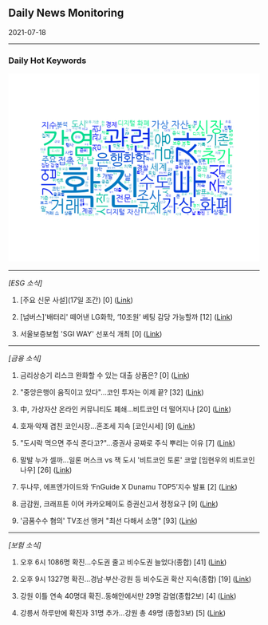 ## Daily News Monitoring 

2021-07-18 

----------

### Daily Hot Keywords 

![word_cloud](image/2021-07-18_word_cloud.png)

----------

*[ESG 소식]*

1. [주요 신문 사설](17일 조간) [0] ([Link](https://news.naver.com/main/read.nhn?mode=LSD&mid=sec&sid1=110&oid=001&aid=0012530853))

2. [넘버스]'배터리' 떼어낸 LG화학, ‘10조원’ 베팅 감당 가능할까 [12] ([Link](https://news.naver.com/main/read.nhn?mode=LSD&mid=sec&sid1=105&oid=293&aid=0000035594))

3. 서울보증보험 'SGI WAY' 선포식 개최 [0] ([Link](https://news.naver.com/main/read.nhn?mode=LSD&mid=sec&sid1=101&oid=018&aid=0004987378))

----------

*[금융 소식]*

1. 금리상승기 리스크 완화할 수 있는 대출 상품은? [0] ([Link](https://news.naver.com/main/read.nhn?mode=LSD&mid=sec&sid1=101&oid=277&aid=0004939019))

2. "중앙은행이 움직이고 있다"...코인 투자는 이제 끝? [32] ([Link](https://news.naver.com/main/read.nhn?mode=LSD&mid=sec&sid1=103&oid=009&aid=0004825466))

3. 中, 가상자산 온라인 커뮤니티도 폐쇄…비트코인 더 떨어지나 [20] ([Link](https://news.naver.com/main/read.nhn?mode=LSD&mid=sec&sid1=105&oid=016&aid=0001862857))

4. 호재·악재 겹친 코인시장…혼조세 지속 [코인시세] [9] ([Link](https://news.naver.com/main/read.nhn?mode=LSD&mid=sec&sid1=105&oid=015&aid=0004579554))

5. "도시락 먹으면 주식 준다고?"...증권사 공짜로 주식 뿌리는 이유 [7] ([Link](https://news.naver.com/main/read.nhn?mode=LSD&mid=sec&sid1=103&oid=009&aid=0004825464))

6. 말발 누가 셀까…일론 머스크 vs 잭 도시 '비트코인 토론' 코앞 [임현우의 비트코인 나우] [26] ([Link](https://news.naver.com/main/read.nhn?mode=LSD&mid=sec&sid1=101&oid=015&aid=0004579546))

7. 두나무, 에프앤가이드와 ‘FnGuide X Dunamu TOP5’지수 발표 [2] ([Link](https://news.naver.com/main/read.nhn?mode=LSD&mid=sec&sid1=101&oid=014&aid=0004676333))

8. 금감원, 크래프톤 이어 카카오페이도 증권신고서 정정요구 [9] ([Link](https://news.naver.com/main/read.nhn?mode=LSD&mid=sec&sid1=101&oid=022&aid=0003601229))

9. '금품수수 혐의' TV조선 앵커 "최선 다해서 소명" [93] ([Link](https://news.naver.com/main/read.nhn?mode=LSD&mid=sec&sid1=102&oid=079&aid=0003529410))

----------

*[보험 소식]*

1. 오후 6시 1086명 확진…수도권 줄고 비수도권 늘었다(종합) [41] ([Link](https://news.naver.com/main/read.nhn?mode=LSD&mid=sec&sid1=102&oid=421&aid=0005484316))

2. 오후 9시 1327명 확진…경남·부산·강원 등 비수도권 확산 지속(종합) [19] ([Link](https://news.naver.com/main/read.nhn?mode=LSD&mid=sec&sid1=102&oid=421&aid=0005484356))

3. 강원 이틀 연속 40명대 확진..동해안에서만 29명 감염(종합2보) [4] ([Link](https://news.naver.com/main/read.nhn?mode=LSD&mid=sec&sid1=102&oid=421&aid=0005484313))

4. 강릉서 하루만에 확진자 31명 추가…강원 총 49명 (종합3보) [5] ([Link](https://news.naver.com/main/read.nhn?mode=LSD&mid=sec&sid1=102&oid=421&aid=0005484360))

